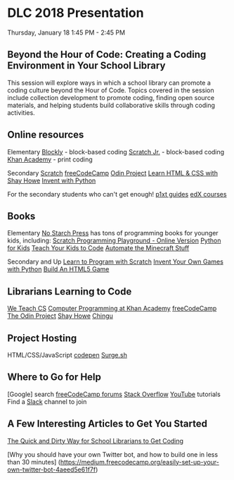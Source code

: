 # DLC 2018 Presentation
Thursday, January 18
1:45 PM - 2:45 PM

## Beyond the Hour of Code: Creating a Coding Environment in Your School Library

This session will explore ways in which a school library can promote a coding culture beyond the Hour of Code. Topics covered in the session include collection development to promote coding, finding open source materials, and helping students build collaborative skills through coding activities. 

## Online resources
Elementary
    [Blockly](https://blockly-games.appspot.com/) - block-based coding
    [Scratch Jr.](https://www.scratchjr.org/) - block-based coding
    [Khan Academy](https://www.khanacademy.org/) - print coding
        
    
Secondary
    [Scratch](http://scratched.gse.harvard.edu/guide/)
    [freeCodeCamp](https://www.freecodecamp.org/)
    [Odin Project](https://www.theodinproject.com/)
    [Learn HTML & CSS with Shay Howe](https://learn.shayhowe.com/)
    [Invent with Python](https://inventwithpython.com/)
        
For the secondary students who can't get enough!
    [p1xt guides](https://github.com/P1xt/p1xt-guides)
    [edX courses](https://www.edx.org/)

## Books
Elementary 
    [No Starch Press](https://nostarch.com/catalog/kids) has tons of programming books for younger kids, including:
    [Scratch Programming Playground - Online Version](https://inventwithscratch.com/book/)
    [Python for Kids](https://www.amazon.com/Python-Kids-Playful-Introduction-Programming/dp/1593274076/ref=sr_1_3?ie=UTF8&qid=1515781718&sr=8-3&keywords=python+for+kids)
    [Teach Your Kids to Code](https://www.amazon.com/Teach-Your-Kids-Code-Parent-Friendly/dp/1593276141/ref=sr_1_1?s=books&ie=UTF8&qid=1515781758&sr=1-1&keywords=teach+your+kids+to+code)
    [Automate the Minecraft Stuff](https://www.amazon.com/Automate-Minecraft-Stuff-Mine-Build/dp/1593278535/ref=sr_1_1?ie=UTF8&qid=1515781821&sr=8-1&keywords=automate+the+minecraft+stuff)

Secondary and Up
    [Learn to Program with Scratch](https://www.amazon.com/Learn-Program-Scratch-Introduction-Programming/dp/1593275439/ref=sr_1_1?s=books&ie=UTF8&qid=1515782150&sr=1-1&keywords=learn+to+program+with+scratch)
    [Invent Your Own Games with Python](https://inventwithpython.com/invent4thed/)
    [Build An HTML5 Game](https://nostarch.com/html5game)

## Librarians Learning to Code
[We Teach CS](https://www.weteachcs.org/)
[Computer Programming at Khan Academy](https://www.khanacademy.org/)
[freeCodeCamp](https://www.freecodecamp.org/)
[The Odin Project](https://www.theodinproject.com/)
[Shay Howe](https://learn.shayhowe.com/)
[Chingu](https://chingu-cohorts.github.io/chingu-directory/)

## Project Hosting
HTML/CSS/JavaScript
[codepen](https://codepen.io/)
[Surge.sh](http://surge.sh/)

## Where to Go for Help 
[Google] search
[freeCodeCamp forums](https://forum.freecodecamp.org/)
[Stack Overflow](https://stackoverflow.com/)
[YouTube](https://www.youtube.com/) tutorials
Find a [Slack](https://slack.com/) channel to join

## A Few Interesting Articles to Get You Started
[The Quick and Dirty Way for School Librarians to Get Coding](https://medium.com/@monica.babaian/the-quick-and-dirty-way-for-school-librarians-to-get-coding-9a8313ef98a)

[Why you should have your own Twitter bot, and how to build one in less than 30 minutes]
(https://medium.freecodecamp.org/easily-set-up-your-own-twitter-bot-4aeed5e61f7f)